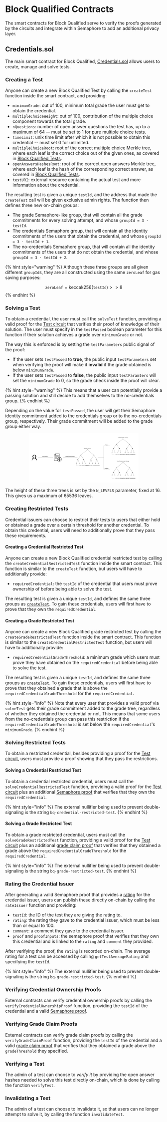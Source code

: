 # Block Qualified Contracts

The smart contracts for Block Qualified serve to verify the proofs generated by the circuits and integrate within Semaphore to add an additional privacy layer.

## Credentials.sol

The main smart contract for Block Qualified, [Credentials.sol](../../packages/contracts/contracts/base/Credentials.sol) allows users to create, manage and solve tests.

### Creating a Test

Anyone can create a new Block Qualified Test by calling the `createTest` function inside the smart contract, and providing:
- `minimumGrade`: out of 100, minimum total grade the user must get to obtain the credential.
- `multipleChoiceWeight`: out of 100, contribution of the multiple choice component towards the total grade.
- `nQuestions`: number of open answer questions the test has, up to a maximum of 64 -- must be set to 1 for pure multiple choice tests.
- `timeLimit`: unix time limit after which it is not possible to obtain this credential -- must set 0 for unlimited.
- `multipleChoiceRoot`: root of the correct multiple choice Merkle tree, where each leaf is the correct choice out of the given ones, as covered in [Block Qualified Tests](block-qualified-tests.md).
- `openAnswersHashesRoot`: root of the correct open answers Merkle tree, where each leaf is the hash of the corresponding correct answer, as covered in [Block Qualified Tests](block-qualified-tests.md).
- `testURI`: external resource containing the actual test and more information about the credential.

The resulting test is given a unique `testId`, and the address that made the `createTest` call will be given exclusive admin rights. The function then defines three new on-chain groups:

- The grade Semaphore-like group, that will contain all the grade commitments for every solving attempt, and whose `groupId = 3 ⋅ testId`.
- The credentials Semaphore group, that will contain all the identity commitments of the users that obtain the credential, and whose `groupId = 3 ⋅ testId + 1`.
- The no-credentials Semaphore group, that will contain all the identity commitments of the users that do not obtain the credential, and whose `groupId = 3 ⋅ testId + 2`.

{% hint style="warning" %}
Although these three groups are all given different `groupId`s, they are all constructed using the same `zeroLeaf` for gas saving purposes:

$$
    \texttt{zeroLeaf} = \textrm{keccak256}(\texttt{testId}) >> 8
$$
{% endhint %}

### Solving a Test
To obtain a credential, the user must call the `solveTest` function, providing a valid proof for the [Test circuit](circuits.md#the-test-circuit) that verifies their proof of knowledge of their solution. The user must specify in the `testPassed` boolean parameter for this function if their solution achieves a grade over `minimumGrade` or not.

The way this is enforced is by setting the `testParameters` public signal of the proof: 
- If the user sets `testPassed` to **true**, the public input `testParameters` set when verifying the proof will make it **invalid** if the grade obtained is below `minimumGrade`.
- If the user sets `testPassed` to **false**, the public input `testParamters` will set the `minimumGrade` to 0, so the grade check inside the proof will clear.

{% hint style="warning" %}
This means that a user can potentially provide a passing solution and still decide to add themselves to the no-credentials group.
{% endhint %}

Depending on the value for `testPassed`, the user will get their Semaphore identity commitment added to the credentials group or to the no-credentials group, respectively. Their grade commitment will be added to the grade group either way.

<p align="center">
  <img src="./commitment-diagram.png" width=70% />
</p>

The height of these three trees is set by the `N_LEVELS` parameter, fixed at 16. This gives us a maximum of 65536 leaves.

### Creating Restricted Tests
Credential issuers can choose to restrict their tests to users that either hold or obtained a grade over a certain threshold for another credential. To obtain this credential, users will need to additionally prove that they pass these requirements.

#### Creating a Credential Restricted Test
Anyone can create a new Block Qualified credential restricted test by calling the `createCredentialRestrictedTest` function inside the smart contract. This function is similar to the `createTest` function, but users will have to additionally provide:
- `requiredCredential`: the `testId` of the credential that users must prove ownership of before being able to solve the test.

The resulting test is given a unique `testId`, and defines the same three groups as [`createTest`](#creating-a-test). To gain these credentials, users will first have to prove that they own the `requiredCredential`.

#### Creating a Grade Restricted Test
Anyone can create a new Block Qualified grade restricted test by calling the `createGradeRestrictedTest` function inside the smart contract. This function is similar to the `createCredentialRestrictedTest` function, but users will have to additionally provide:
- `requiredCredentialGradeThreshold`: a minimum grade which users must prove they have obtained on the `requiredCredential` before being able to solve the test.

The resulting test is given a unique `testId`, and defines the same three groups as [`createTest`](#creating-a-test). To gain these credentials, users will first have to prove that they obtained a grade that is above the `requiredCredentialGradeThreshold` for the `requiredCredential`.

{% hint style="info" %}
Note that every user that provides a valid proof via `solveTest` gets their grade commitment added to the grade tree, regardless of whether they obtained the credential or not. This means that some users from the no-credentials group can pass this restriction if the `requiredCredentialGradeThreshold` is set below the `requiredCredential`'s `minimumGrade`.
{% endhint %}

### Solving Restricted Tests
To obtain a restricted credential, besides providing a proof for the [Test circuit](circuits.md#the-test-circuit), users must provide a proof showing that they pass the restrictions.

#### Solving a Credential Restricted Test
To obtain a credential restricted credential, users must call the `solveCredentialRestrictedTest` function, providing a valid proof for the [Test circuit](circuits.md#the-test-circuit) plus an additional [Semaphore proof](https://semaphore.appliedzkp.org/docs/guides/proofs) that verifies that they own the `requiredCredential`.

{% hint style="info" %}
The external nullifier being used to prevent double-signaling is the string `bq-credential-restricted-test`.
{% endhint %}

#### Solving a Grade Restricted Test
To obtain a grade restricted credential, users must call the `solveGradeRestrictedTest` function, providing a valid proof for the [Test circuit](circuits.md#the-test-circuit) plus an additional [grade claim proof](circuits.md#the-grade-claim-circuit) that verifies that they obtained a grade above the `requiredCredentialGradeThreshold` for the `requiredCredential`.

{% hint style="info" %}
The external nullifier being used to prevent double-signaling is the string `bq-grade-restricted-test`.
{% endhint %}

### Rating the Credential Issuer
After generating a valid Semaphore proof that provides a [rating](../guides/functionalities/credential-issuer-rating.md) for the credential issuer, users can publish these directly on-chain by calling the `rateIssuer` function and providing:
- `testId`: the ID of the test they are giving the rating to.
- `rating`: the rating they gave to the credential issuer, which must be less than or equal to 100.
- `comment`: a comment they gave to the credential issuer.
- `proof` and `proofInputs`: the semaphore proof that verifies that they own this credential and is linked to the `rating` and `comment` they provided.

After verifying the proof, the `rating` is recorded on-chain. The average rating for a test can be accessed by calling `getTestAverageRating` and specifying the `testId`. 

{% hint style="info" %}
The external nullifier being used to prevent double-signaling is the string `bq-grade-restricted-test`.
{% endhint %}

### Verifying Credential Ownership Proofs
External contracts can verify credential ownership proofs by calling the `verifyCredentialOwnershipProof` function, providing the `testId` of the credential and a valid [Semaphore proof](https://semaphore.appliedzkp.org/docs/guides/proofs).

### Verifying Grade Claim Proofs
External contracts can verify grade claim proofs by calling the `verifyGradeClaimProof` function, providing the `testId` of the credential and a valid [grade claim proof](circuits.md#the-grade-claim-circuit) that verifies that they obtained a grade above the `gradeThreshold` they specified.

### Verifying a Test
The admin of a test can choose to _verify it_ by providing the open answer hashes needed to solve this test directly on-chain, which is done by calling the function `verifyTest`.

### Invalidating a Test
The admin of a test can choose to invalidate it, so that users can no longer attempt to solve it, by calling the function `invalidateTest`.
